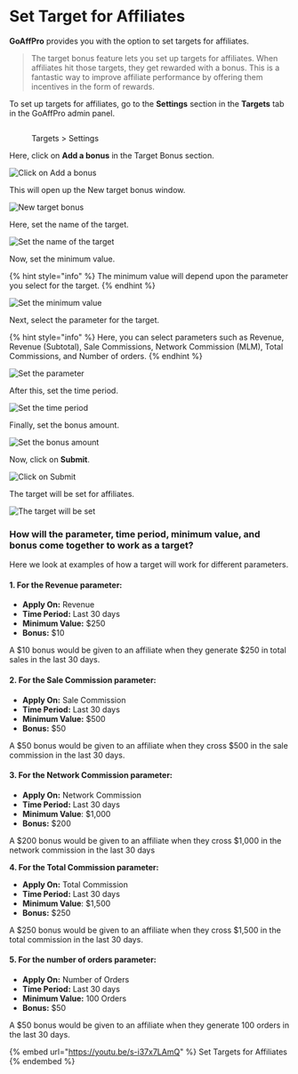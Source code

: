 # Set Target for Affiliates

**GoAffPro** provides you with the option to set targets for affiliates.&#x20;

> The target bonus feature lets you set up targets for affiliates. When affiliates hit those targets, they get rewarded with a bonus. This is a fantastic way to improve affiliate performance by offering them incentives in the form of rewards.

To set up targets for affiliates, go to the **Settings** section in the **Targets** tab in the GoAffPro admin panel.&#x20;

<figure><img src="../../.gitbook/assets/image (121).png" alt=""><figcaption><p>Targets > Settings</p></figcaption></figure>

Here, click on **Add a bonus** in the Target Bonus section.

![Click on Add a bonus](<../../.gitbook/assets/Screenshot 2022-07-11 174226.png>)

This will open up the New target bonus window.

![New target bonus](<../../.gitbook/assets/image (1966).png>)

Here, set the name of the target.&#x20;

![Set the name of the target](<../../.gitbook/assets/Screenshot 2022-07-11 174424.png>)

Now, set the minimum value.&#x20;

{% hint style="info" %}
The minimum value will depend upon the parameter you select for the target.
{% endhint %}

![Set the minimum value](<../../.gitbook/assets/Screenshot 2022-07-11 174609 (1).png>)

Next, select the parameter for the target.&#x20;

{% hint style="info" %}
Here, you can select parameters such as Revenue, Revenue (Subtotal), Sale Commissions, Network Commission (MLM), Total Commissions, and Number of orders.&#x20;
{% endhint %}

![Set the parameter](<../../.gitbook/assets/Screenshot 2022-07-11 174754.png>)

After this, set the time period.

![Set the time period](<../../.gitbook/assets/Screenshot 2022-07-11 174918.png>)

Finally, set the bonus amount.

![Set the bonus amount](<../../.gitbook/assets/Screenshot 2022-07-11 175122.png>)

Now, click on **Submit**.

![Click on Submit](<../../.gitbook/assets/Screenshot 2022-07-11 175356.png>)

The target will be set for affiliates.

![The target will be set](<../../.gitbook/assets/image (2568).png>)

### How will the parameter, time period, minimum value, and bonus come together to work as a target?

Here we look at examples of how a target will work for different parameters.

#### 1. For the Revenue parameter:

* **Apply On:** Revenue
* **Time Period:** Last 30 days
* **Minimum Value:** $250
* **Bonus:** $10

A $10 bonus would be given to an affiliate when they generate $250 in total sales in the last 30 days.

#### 2. For the Sale Commission parameter:

* **Apply On:** Sale Commission
* **Time Period:** Last 30 days
* **Minimum Value:** $500
* **Bonus:** $50

A $50 bonus would be given to an affiliate when they cross $500 in the sale commission in the last 30 days.

#### 3. For the Network Commission parameter:

* **Apply On:** Network Commission
* **Time Period:** Last 30 days
* **Minimum Value**: $1,000
* **Bonus:** $200

A $200 bonus would be given to an affiliate when they cross $1,000 in the network commission in the last 30 days

**4. For the Total Commission parameter:**

* **Apply On:** Total Commission
* **Time Period:** Last 30 days
* **Minimum Value**: $1,500
* **Bonus:** $250

A $250 bonus would be given to an affiliate when they cross $1,500 in the total commission in the last 30 days.

#### 5. For the number of orders parameter:

* **Apply On:** Number of Orders
* **Time Period:** Last 30 days
* **Minimum Value:** 100 Orders
* **Bonus:** $50

A $50 bonus would be given to an affiliate when they generate 100 orders in the last 30 days.

{% embed url="https://youtu.be/s-i37x7LAmQ" %}
Set Targets for Affiliates
{% endembed %}
